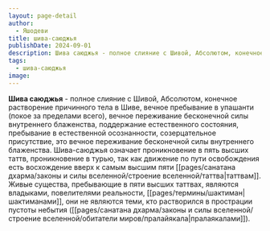 ```yaml
---
layout: page-detail
author:
  - Яшодеви
title: шива-саюджья
publishDate: 2024-09-01
description: Шива саюджья - полное слияние с Шивой, Абсолютом, конечное растворение причинного тела в Шиве, вечное пребывание в упашанти (покое за пределами всего), вечное переживание бесконечной силы внутреннего блаженства, поддержание естественного состояния, пребывание в естественной осознанности, созерцательное присутствие, это вечное переживание бесконечной силы внутреннего блаженства.
tags:
  - шива-саюджья
image:
---
```

**Шива саюджья** - полное слияние с Шивой, Абсолютом, конечное растворение причинного тела в Шиве, вечное пребывание в упашанти (покое за пределами всего), вечное переживание бесконечной силы внутреннего блаженства, поддержание естественного состояния, пребывание в естественной осознанности, созерцательное присутствие, это вечное переживание бесконечной силы внутреннего блаженства.
Шива-саюджья означает проникновение в пять высших таттв, проникновение в турью, так как движение по пути освобождения есть восхождение вверх к самым высшим пяти [[pages/санатана дхарма/законы и силы вселенной/строение вселенной/таттва|таттвам]]. Живые существа, пребывающие в пяти высших таттвах, являются владыками, повелителями реальности, [[pages/термины/шактиман|шактиманами]], они не являются теми, кто растворился в прострации пустоты небытия ([[pages/санатана дхарма/законы и силы вселенной/строение вселенной/обитатели миров/пралайякала|пралаякалами]]).


